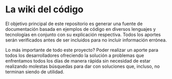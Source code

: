 # La wiki del código
El objetivo principal de este repositorio es generar una fuente de documentación basada en ejemplos de código en diversos lenguajes y tecnologías en conjunto con su explicación respectiva. Todos los aportes serán verificados antes de ser incluidos para no incluir información errónea.

Lo más importante de todo este proyecto? Poder realizar un aporte para todos los desarrolladores ofreciendo la solución a problemas que enfrentamos todos los días de manera rápida sin necesidad de estar realizando molestas búsquedas para dar con soluciones que, incluso, no terminan siendo de utilidad.
